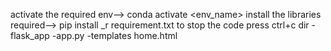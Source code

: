 activate the required env--> conda activate <env_name>
install the libraries required--> pip install _r requirement.txt
to stop the code press ctrl+c
dir - flask_app
        -app.py
        -templates
            home.html


            
